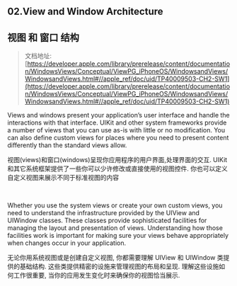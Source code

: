 ## 02.View and Window Architecture
## **视图 和 窗口 结构**
>文档地址: 
[https://developer.apple.com/library/prerelease/content/documentation/WindowsViews/Conceptual/ViewPG_iPhoneOS/WindowsandViews/WindowsandViews.html#//apple_ref/doc/uid/TP40009503-CH2-SW1](https://developer.apple.com/library/prerelease/content/documentation/WindowsViews/Conceptual/ViewPG_iPhoneOS/WindowsandViews/WindowsandViews.html#//apple_ref/doc/uid/TP40009503-CH2-SW1)
 
Views and windows present your application’s user interface and handle the interactions with that interface. UIKit and other system frameworks provide a number of views that you can use as-is with little or no modification. You can also define custom views for places where you need to present content differently than the standard views allow.  

视图(views)和窗口(windows)呈现你应用程序的用户界面,处理界面的交互.
UIKit 和其它系统框架提供了一些你可以少许修改或直接使用的视图控件.
你也可以定义自定义视图来展示不同于标准视图的内容

</br>

Whether you use the system views or create your own custom views, you need to understand the infrastructure provided by the UIView and UIWindow classes. These classes provide sophisticated facilities for managing the layout and presentation of views.  Understanding how those facilities work is important for making sure your views behave appropriately when changes occur in your application.  
  
无论你用系统视图或是创建自定义视图, 你都需要理解 UIView 和 UIWindow 类提供的基础结构.
这些类提供精密的设施来管理视图的布局和呈现.
理解这些设施如何工作很重要, 当你的应用发生变化时来确保你的视图恰当展示.






